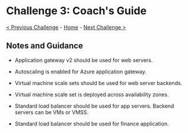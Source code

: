 # Challenge 3: Coach's Guide

[< Previous Challenge](./Challenge-2.md) - [Home](./README.md) - [Next Challenge >](./Challenge-4.md)

## Notes and Guidance

- Application gateway v2 should be used for web servers.

- Autoscaling is enabled for Azure application gateway.

- Virtual machine scale sets should be used for web server backends.

- Virtual machine scale set is deployed across availability zones.

- Standard load balancer should be used for app servers. Backend servers can be VMs or VMSS.

- Standard load balancer should be used for finance application.
